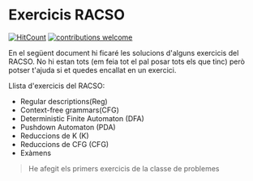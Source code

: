 # Exercicis RACSO

[![HitCount](http://hits.dwyl.io/adriacabeza/https://github.com/adriacabeza/TC.svg)](http://hits.dwyl.io/adriacabeza/https://github.com/adriacabeza/TC) [![contributions welcome](https://img.shields.io/badge/contributions-welcome-brightgreen.svg?style=flat)](https://github.com/adriacabeza/TC/)

En el següent document hi ficaré les solucions d'alguns exercicis del RACSO. No hi estan tots (em feia tot el pal posar tots els que tinc) però potser t'ajuda si et quedes encallat en un exercici. 

Llista d'exercicis del RACSO: 
- Regular descriptions(Reg)
- Context-free grammars(CFG)
- Deterministic Finite Automaton (DFA)
- Pushdown Automaton (PDA)
- Reduccions de K (K)
- Reduccions de CFG (CFG)
- Exàmens

> He afegit els primers exercicis de la classe de problemes

